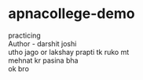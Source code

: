# apnacollege-demo
practicing
<br>
Author - darshit joshi
<br>
utho jago or lakshay prapti tk ruko mt
<br>
mehnat kr pasina bha 
<br>
ok bro
